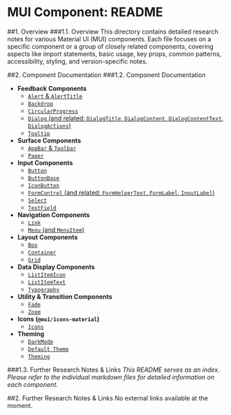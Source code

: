 # MUI Component: README

##1. Overview
###1.1. Overview
This directory contains detailed research notes for various Material UI (MUI) components. Each file focuses on a specific component or a group of closely related components, covering aspects like import statements, basic usage, key props, common patterns, accessibility, styling, and version-specific notes.

##2. Component Documentation
###1.2. Component Documentation
- **Feedback Components**
  - [`Alert` & `AlertTitle`](./Alert.md)
  - [`Backdrop`](./Backdrop.md)
  - [`CircularProgress`](./CircularProgress.md)
  - [`Dialog` (and related: `DialogTitle`, `DialogContent`, `DialogContentText`, `DialogActions`)](./Dialog.md)
  - [`Tooltip`](./Tooltip.md)
- **Surface Components**
  - [`AppBar` & `Toolbar`](./AppBar.md)
  - [`Paper`](./Paper.md)
- **Input Components**
  - [`Button`](./Button.md)
  - [`ButtonBase`](./ButtonBase.md)
  - [`IconButton`](./IconButton.md)
  - [`FormControl` (and related: `FormHelperText`, `FormLabel`, `InputLabel`)](./FormControl.md)
  - [`Select`](./Select.md)
  - [`TextField`](./TextField.md)
- **Navigation Components**
  - [`Link`](./Link.md)
  - [`Menu` (and `MenuItem`)](./Menu.md)
- **Layout Components**
  - [`Box`](./Box.md)
  - [`Container`](./Container.md)
  - [`Grid`](./Grid.md)
- **Data Display Components**
  - [`ListItemIcon`](./ListItemIcon.md)
  - [`ListItemText`](./ListItemText.md)
  - [`Typography`](./Typography.md)
- **Utility & Transition Components**
  - [`Fade`](./Fade.md)
  - [`Zoom`](./Zoom.md)
- **Icons (`@mui/icons-material`)**
  - [`Icons`](./Icons.md)
- **Theming**
  - [`DarkMode`](./DarkMode.md)
  - [`Default Theme`](./DefaultTheme.md)
  - [`Theming`](./Theming.md)

###1.3. Further Research Notes & Links
*This README serves as an index. Please refer to the individual markdown files for detailed information on each component.*

##2. Further Research Notes & Links
No external links available at the moment.